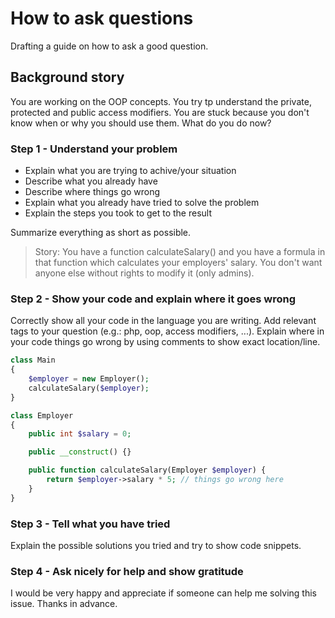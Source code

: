 # How to ask questions

Drafting a guide on how to ask a good question.

## Background story

You are working on the OOP concepts. You try tp understand the private, protected and public access modifiers. You are stuck because you don't know when or why you should use them. What do you do now?

### Step 1 - Understand your problem

- Explain what you are trying to achive/your situation
- Describe what you already have  
- Describe where things go wrong
- Explain what you already have tried to solve the problem
- Explain the steps you took to get to the result

Summarize everything as short as possible.

> Story: You have a function calculateSalary() and you have a formula in that function which calculates your employers' salary. You don't want anyone else without rights to modify it (only admins).

### Step 2 - Show your code and explain where it goes wrong

Correctly show all your code in the language you are writing. Add relevant tags to your question (e.g.: php, oop, access modifiers, ...). Explain where in your code things go wrong by using comments to show exact location/line.

```php
class Main 
{
    $employer = new Employer();
    calculateSalary($employer);
}

class Employer 
{
    public int $salary = 0;

    public __construct() {}

    public function calculateSalary(Employer $employer) {
        return $employer->salary * 5; // things go wrong here
    }
}
```

### Step 3 - Tell what you have tried

Explain the possible solutions you tried and try to show code snippets.

### Step 4 - Ask nicely for help and show gratitude

I would be very happy and appreciate if someone can help me solving this issue. Thanks in advance.
